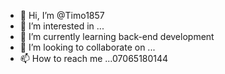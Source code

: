 - 👋 Hi, I’m @Timo1857
- 👀 I’m interested in ...
- 🌱 I’m currently learning back-end development
- 💞️ I’m looking to collaborate on ...
- 📫 How to reach me ...07065180144

<!---
Timo1857/Timo1857 is a ✨ special ✨ repository because its `README.md` (this file) appears on your GitHub profile.
You can click the Preview link to take a look at your changes.
--->
